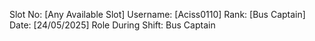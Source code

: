 Slot No: [Any Available Slot]
Username: [Aciss0110]
Rank: [Bus Captain]
Date: [24/05/2025]
Role During Shift: Bus Captain
